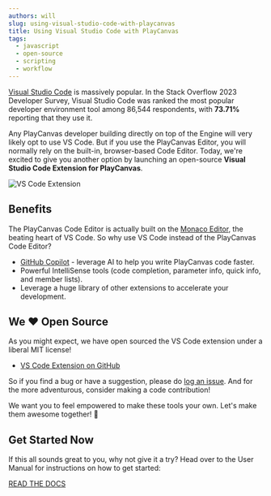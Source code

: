 ```yaml
---
authors: will
slug: using-visual-studio-code-with-playcanvas
title: Using Visual Studio Code with PlayCanvas
tags:
  - javascript
  - open-source
  - scripting
  - workflow
---
```


[Visual Studio Code](https://code.visualstudio.com/) is massively popular. In the Stack Overflow 2023 Developer Survey, Visual Studio Code was ranked the most popular developer environment tool among 86,544 respondents, with **73.71%** reporting that they use it.

Any PlayCanvas developer building directly on top of the Engine will very likely opt to use VS Code. But if you use the PlayCanvas Editor, you will normally rely on the built-in, browser-based Code Editor. Today, we're excited to give you another option by launching an open-source **Visual Studio Code Extension for PlayCanvas**.

![VS Code Extension](/img/vscode-extension.webp)

<!-- truncate -->

## Benefits

The PlayCanvas Code Editor is actually built on the [Monaco Editor](https://github.com/microsoft/monaco-editor), the beating heart of VS Code. So why use VS Code instead of the PlayCanvas Code Editor?

* [GitHub Copilot](https://github.com/features/copilot) - leverage AI to help you write PlayCanvas code faster.
* Powerful IntelliSense tools (code completion, parameter info, quick info, and member lists).
* Leverage a huge library of other extensions to accelerate your development.

## We ❤️ Open Source

As you might expect, we have open sourced the VS Code extension under a liberal MIT license!

* [VS Code Extension on GitHub](https://github.com/playcanvas/vscode-extension)

So if you find a bug or have a suggestion, please do [log an issue](https://github.com/playcanvas/vscode-extension/issues). And for the more adventurous, consider making a code contribution!

We want you to feel empowered to make these tools your own. Let's make them awesome together! 🙌

## Get Started Now

If this all sounds great to you, why not give it a try? Head over to the User Manual for instructions on how to get started:

[READ THE DOCS](https://developer.playcanvas.com/user-manual/scripting/vscode-extension/)
